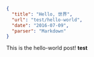 ```json
{
  "title": "Hello, 世界",
  "url": "test/hello-world",
  "date": "2016-07-09",
  "parser": "Markdown"
}
```

This is the hello-world post! __test__